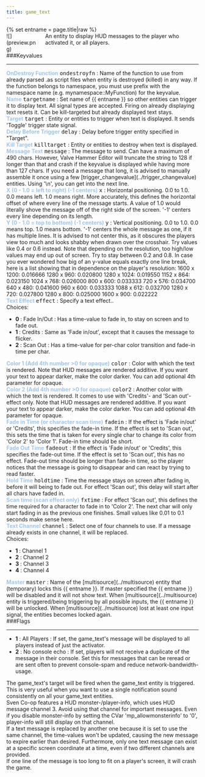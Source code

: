```yaml
---
title: game_text
---
```

<div>{% set entname = page.title|raw %}</div>
<div class="container previewimg">
<div class="columns">
<div class="imagepadding column col-auto" markdown="1">![](preview.png)</div>
<div class="column entityentry" markdown="1">An entity to display HUD messages to the player who activated it, or all players.</div>
</div>
</div>
###Keyvalues
<hr>
<div class="entityentry" markdown="1">
<span style="color:#9fc5e8;"><b>OnDestroy Function</b></span> <kbd  class="tooltip" data-tooltip="string">ondestroyfn</kbd> :
Name of the function to use from already parsed .as script files when entity is destroyed (killed) in any way. If the function belongs to namespace, you must use prefix with the namespace name (e.g. mynamespace::MyFunction) for the keyvalue.
</div>
<div class="entityentry" markdown="1">
<span style="color:#9fc5e8;"><b>Name</b></span> <kbd  class="tooltip" data-tooltip="target_source">targetname</kbd> :
Set name of {{ entname }} so other entities can trigger it to display text. All signal types are accepted. Firing on already displaying text resets it. Can be kill-targeted but already displayed text stays.
</div>
<div class="entityentry" markdown="1">
<span style="color:#9fc5e8;"><b>Target</b></span> <kbd  class="tooltip" data-tooltip="target_destination">target</kbd> :
Entity or entities to trigger when text is displayed. It sends 'Toggle' trigger state signal.
</div>
<div class="entityentry" markdown="1">
<span style="color:#9fc5e8;"><b>Delay Before Trigger</b></span> <kbd  class="tooltip" data-tooltip="string">delay</kbd> :
Delay before trigger entity specified in "Target".
</div>
<div class="entityentry" markdown="1">
<span style="color:#9fc5e8;"><b>Kill Target</b></span> <kbd  class="tooltip" data-tooltip="target_destination">killtarget</kbd> :
Entity or entities to destroy when text is displayed.
</div>
<div class="entityentry" markdown="1">
<span style="color:#9fc5e8;"><b>Message Text</b></span> <kbd  class="tooltip" data-tooltip="string">message</kbd> :
The message to send. Can have a maximum of 490 chars. However, Valve Hammer Editor will truncate the string to 128 if longer than that and crash if the keyvalue is displayed while having more than 127 chars. If you need a message that long, it is advised to manually assemble it once using a few [trigger_changevalue](../trigger_changevalue) entities. Using '\n', you can get into the next line.
</div>
<div class="entityentry" markdown="1">
<span style="color:#9fc5e8;"><b>X (0 - 1.0 = left to right) (-1 centers)</b></span> <kbd  class="tooltip" data-tooltip="string">x</kbd> :
Horizontal positioning. 0.0 to 1.0. 0.0 means left. 1.0 means right. More accurately, this defines the horizontal offset of where every line of the message starts. A value of 1.0 would literally shove the message off of the right side of the screen. '-1' centers every line depending on its length.
</div>
<div class="entityentry" markdown="1">
<span style="color:#9fc5e8;"><b>Y (0 - 1.0 = top to bottom) (-1 centers)</b></span> <kbd  class="tooltip" data-tooltip="string">y</kbd> :
Vertical positioning. 0.0 to 1.0. 0.0 means top. 1.0 means bottom. '-1' centers the whole message as one, if it has multiple lines. It is advised to not center this, as it obscures the players view too much and looks shabby when drawn over the crosshair. Try values like 0.4 or 0.6 instead. Note that depending on the resolution, too high/low values may end up out of screen. Try to stay between 0.2 and 0.8. In case you ever wondered how big of an y-value equals exactly one line break, here is a list showing that in dependence on the player's resolution:
1600 x 1200: 0.016666
1280 x 960: 0.020800
1280 x 1024: 0.019550
1152 x 864: 0.023150
1024 x 768: 0.026000
800 x 600: 0.033333
720 x 576: 0.034700
640 x 480: 0.041600
960 x 600: 0.033333
1088 x 612: 0.032700
1280 x 720: 0.027800
1280 x 800: 0.025000
1600 x 900: 0.022222
</div>
<div class="entityentry" markdown="1">
<span style="color:#9fc5e8;"><b>Text Effect</b></span> <kbd  class="tooltip" data-tooltip="Choices">effect</kbd> :
Specify a text effect..
<div class="accordion">
<input type="checkbox" id="accordion-1" name="accordion-checkbox" hidden>
<label class="accordion-header" for="accordion-1">
<i class="icon icon-arrow-right mr-1"></i>
Choices:
</label>
<div class="accordion-body">
<ul>
<li><b>0 </b> : Fade In/Out : Has a time-value to fade in, to stay on screen and to fade out.</li>
<li><b>1 </b> : Credits : Same as 'Fade in/out', except that it causes the message to flicker.</li>
<li><b>2 </b> : Scan Out : Has a time-value for per-char color transition and fade-in time per char.</li>
</ul>
</div>
</div>
</div>
<div class="entityentry" markdown="1">
<span style="color:#9fc5e8;"><b>Color 1 (Add 4th number >0 for opaque)</b></span> <kbd  class="tooltip" data-tooltip="color255">color</kbd> :
Color with which the text is rendered. Note that HUD messages are rendered additive. If you want your text to appear darker, make the color darker. You can add optional 4th parameter for opaque.
</div>
<div class="entityentry" markdown="1">
<span style="color:#9fc5e8;"><b>Color 2 (Add 4th number >0 for opaque)</b></span> <kbd  class="tooltip" data-tooltip="color255">color2</kbd> :
Another color with which the text is rendered. It comes to use with 'Credits'- and 'Scan out'-effect only. Note that HUD messages are rendered additive. If you want your text to appear darker, make the color darker. You can add optional 4th parameter for opaque.
</div>
<div class="entityentry" markdown="1">
<span style="color:#9fc5e8;"><b>Fade in Time (or character scan time)</b></span> <kbd  class="tooltip" data-tooltip="string">fadein</kbd> :
If the effect is 'Fade in/out' or 'Credits', this specifies the fade-in time. If the effect is set to 'Scan out', this sets the time that is taken for every single char to change its color from 'Color 2' to 'Color 1'. Fade-in time should be short.
</div>
<div class="entityentry" markdown="1">
<span style="color:#9fc5e8;"><b>Fade Out Time</b></span> <kbd  class="tooltip" data-tooltip="string">fadeout</kbd> :
If the effect is 'Fade in/out' or 'Credits', this specifies the fade-out time. If the effect is set to 'Scan out', this has no effect. Fade-out time should be longer than fade-in time, so the player notices that the message is going to disappear and can react by trying to read faster.
</div>
<div class="entityentry" markdown="1">
<span style="color:#9fc5e8;"><b>Hold Time</b></span> <kbd  class="tooltip" data-tooltip="string">holdtime</kbd> :
Time the message stays on screen after fading in, before it will being to fade out. For effect 'Scan out', this delay will start after all chars have faded in.
</div>
<div class="entityentry" markdown="1">
<span style="color:#9fc5e8;"><b>Scan time (scan effect only)</b></span> <kbd  class="tooltip" data-tooltip="string">fxtime</kbd> :
For effect 'Scan out', this defines the time required for a character to fade in to 'Color 2'. The next char will only start fading in as the previous one finishes. Small values like 0.01 to 0.1 seconds make sense here.
</div>
<div class="entityentry" markdown="1">
<span style="color:#9fc5e8;"><b>Text Channel</b></span> <kbd  class="tooltip" data-tooltip="choices">channel</kbd> :
Select one of four channels to use. If a message already exists in one channel, it will be replaced.
<div class="accordion">
<input type="checkbox" id="accordion-2" name="accordion-checkbox" hidden>
<label class="accordion-header" for="accordion-2">
<i class="icon icon-arrow-right mr-1"></i>
Choices:
</label>
<div class="accordion-body">
<ul>
<li><b>1 </b> : Channel 1</li>
<li><b>2 </b> : Channel 2</li>
<li><b>3 </b> : Channel 3</li>
<li><b>4 </b> : Channel 4</li>
</ul>
</div>
</div>
</div>
<div class="entityentry" markdown="1">
<span style="color:#9fc5e8;"><b>Master</b></span> <kbd  class="tooltip" data-tooltip="string">master</kbd> :
Name of the [multisource](../multisource) entity that (temporary) locks this {{ entname }}. If master specified the {{ entname }} will be disabled and it will not show text. When [multisource](../multisource) entity is triggered/being triggering by all possible inputs, the {{ entname }} will be unlocked. When [multisource](../multisource) lost at least one input signal, the entities becomes locked again.
</div>
###Flags
<hr>
<div class="entityflags">
<ul>
<li class="imagepadding" markdown="1"><b>1</b> : All Players : If set, the game_text's message will be displayed to all players instead of just the activator.</li>
<li class="imagepadding" markdown="1"><b>2</b> : No console echo : If set, players will not receive a duplicate of the message in their console. Set this for messages that can be reread or are sent often to prevent console-spam and reduce network-bandwidth-usage.</li>
</ul>
</div>
<div class="notices blue">The game_text's target will be fired when the game_text entity is triggered. This is very useful when you want to use a single notification sound consistently on all your game_text entities.</div>
<div class="notices blue">Sven Co-op features a HUD monster-/player-info, which uses HUD message channel 3. Avoid using that channel for important messages. Even if you disable monster-info by setting the CVar 'mp_allowmonsterinfo' to '0', player-info will still display on that channel.</div>
<div class="notices red">If a text message is replaced by another one because it is set to use the same channel, the time-values won't be updated, causing the new message to expire earlier than desired. Furthermore, only one text message can exist at a specific screen coordinate at a time, even if two different channels are provided.</div>
<div class="notices red">If one line of the message is too long to fit on a player's screen, it will crash the game.</div>
